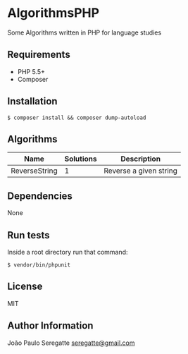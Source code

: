 # AlgorithmsPHP
Some Algorithms written in PHP for language studies

## Requirements

- PHP 5.5+
- Composer

## Installation

```shell
$ composer install && composer dump-autoload 
```

## Algorithms

| Name 						          | Solutions 								            | Description 										                  |
|---------------------------|---------------------------------------|---------------------------------------------------|
| ReverseString			        | 1 								                    | Reverse a given string            								|       

Dependencies
------------

None


Run tests
----------------

Inside a root directory run that command:

```shell
$ vendor/bin/phpunit
```

License
-------

MIT

Author Information
------------------
João Paulo Seregatte <seregatte@gmail.com>